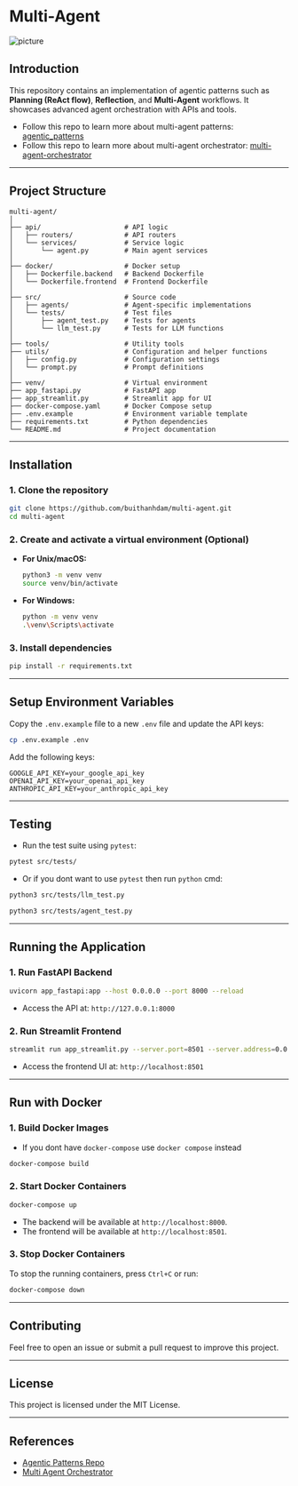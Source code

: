 # Multi-Agent
![picture](https://raw.githubusercontent.com/awslabs/multi-agent-orchestrator/main/img/flow.jpg)

## Introduction

This repository contains an implementation of agentic patterns such as **Planning (ReAct flow)**, **Reflection**, and **Multi-Agent** workflows. It showcases advanced agent orchestration with APIs and tools.

- Follow this repo to learn more about multi-agent patterns: [agentic_patterns](https://github.com/neural-maze/agentic_patterns/)
- Follow this repo to learn more about multi-agent orchestrator: [multi-agent-orchestrator](https://github.com/awslabs/multi-agent-orchestrator)

---

## Project Structure

```plaintext
multi-agent/
│
├── api/                     # API logic
│   ├── routers/             # API routers
│   └── services/            # Service logic
│       └── agent.py         # Main agent services
│
├── docker/                  # Docker setup
│   ├── Dockerfile.backend   # Backend Dockerfile
│   └── Dockerfile.frontend  # Frontend Dockerfile
│
├── src/                     # Source code
│   ├── agents/              # Agent-specific implementations
│   └── tests/               # Test files
│       ├── agent_test.py    # Tests for agents
│       └── llm_test.py      # Tests for LLM functions
│
├── tools/                   # Utility tools
├── utils/                   # Configuration and helper functions
│   ├── config.py            # Configuration settings
│   └── prompt.py            # Prompt definitions
│
├── venv/                    # Virtual environment
├── app_fastapi.py           # FastAPI app
├── app_streamlit.py         # Streamlit app for UI
├── docker-compose.yaml      # Docker Compose setup
├── .env.example             # Environment variable template
├── requirements.txt         # Python dependencies
└── README.md                # Project documentation
```

---

## Installation

### 1. Clone the repository

```bash
git clone https://github.com/buithanhdam/multi-agent.git
cd multi-agent
```

### 2. Create and activate a virtual environment (Optional)

- **For Unix/macOS:**
  ```bash
  python3 -m venv venv
  source venv/bin/activate
  ```
- **For Windows:**
  ```bash
  python -m venv venv
  .\venv\Scripts\activate
  ```

### 3. Install dependencies

```bash
pip install -r requirements.txt
```

---

## Setup Environment Variables

Copy the `.env.example` file to a new `.env` file and update the API keys:

```bash
cp .env.example .env
```

Add the following keys:

```plaintext
GOOGLE_API_KEY=your_google_api_key
OPENAI_API_KEY=your_openai_api_key
ANTHROPIC_API_KEY=your_anthropic_api_key
```

---

## Testing

- Run the test suite using `pytest`:

```bash
pytest src/tests/
```

- Or if you dont want to use `pytest` then run `python` cmd:

```bash
python3 src/tests/llm_test.py
```

```bash
python3 src/tests/agent_test.py
```

---

## Running the Application

### 1. Run FastAPI Backend

```bash
uvicorn app_fastapi:app --host 0.0.0.0 --port 8000 --reload
```

- Access the API at: `http://127.0.0.1:8000`

### 2. Run Streamlit Frontend

```bash
streamlit run app_streamlit.py --server.port=8501 --server.address=0.0.0.0
```

- Access the frontend UI at: `http://localhost:8501`

---

## Run with Docker

### 1. Build Docker Images
- If you dont have `docker-compose` use `docker compose` instead
```bash
docker-compose build
```

### 2. Start Docker Containers

```bash
docker-compose up
```

- The backend will be available at `http://localhost:8000`.
- The frontend will be available at `http://localhost:8501`.

### 3. Stop Docker Containers

To stop the running containers, press `Ctrl+C` or run:

```bash
docker-compose down
```

---

## Contributing

Feel free to open an issue or submit a pull request to improve this project.

---

## License

This project is licensed under the MIT License.

---

## References

- [Agentic Patterns Repo](https://github.com/neural-maze/agentic_patterns/)
- [Multi Agent Orchestrator](https://github.com/awslabs/multi-agent-orchestrator)
